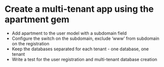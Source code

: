 # Create a multi-tenant app using the apartment gem
* Add apartment to the user model with a subdomain field
* Configure the switch on the subdomain, exclude ‘www’ from subdomain on the registration
* Keep the databases separated for each tenant - one database, one tenant
* Write a test for the user registration and multi-tenant database creation
